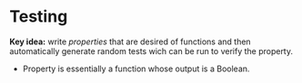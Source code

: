 # Testing

**Key idea:** write *properties* that are desired of functions and then automatically generate random tests wich can be run to verify the property.

* Property is essentially a function whose output is a Boolean.